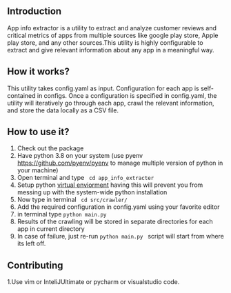 ## Introduction
App info extractor is a utility to extract and analyze customer reviews and critical metrics of apps from multiple sources like google play store, Apple play store, and any other sources.This utility is highly configurable to extract and give relevant information about any app in a meaningful way.

## How it works?
This utility takes config.yaml as input. Configuration for each app is self-contained in configs. Once a configuration is specified in config.yaml, the utility will iteratively go through each app, crawl the relevant information, and store the data locally as a CSV file.

## How to use it?
1. Check out the package
2. Have python 3.8 on your system (use pyenv https://github.com/pyenv/pyenv to manage multiple version of python in your machine)
3. Open terminal and type  ``` cd app_info_extracter```
4. Setup python [virtual enviorment](https://uoa-eresearch.github.io/eresearch-cookbook/recipe/2014/11/26/python-virtual-env/) having this will prevent you from messing up with the system-wide python installation
5. Now type in terminal ``` cd src/crawler/```
6. Add the required configuration in config.yaml using your favorite editor
7. in terminal type ```python main.py ```
8. Results of the crawling will be stored in  separate directories for  each app in current directory 
9. In case of failure, just re-run ```python main.py ```  script will start from where its left off.

## Contributing
1.Use vim or InteliJUltimate or pycharm or visualstudio code.


